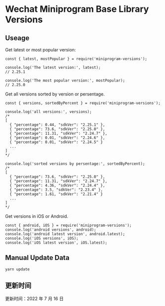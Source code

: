 
# Wechat Miniprogram Base Library Versions

## Useage

Get latest or most popular version:

```;
const { latest, mostPopular } = require('miniprogram-versions');

console.log('The latest version:', latest);
// 2.25.1

console.log('The most popular version:', mostPopular);
// 2.25.0

```

Get all versions sorted by version or persentage.

```
const { versions, sortedByPercent } = require('miniprogram-versions');

console.log('all versions:', versions);
/*
[
  { "percentage": 0.44, "sdkVer": "2.25.1" },
  { "percentage": 73.6, "sdkVer": "2.25.0" },
  { "percentage": 11.31, "sdkVer": "2.24.7" },
  { "percentage": 0.01, "sdkVer": "2.24.6" },
  { "percentage": 0.01, "sdkVer": "2.24.5" }
  ...
]
*/

console.log('sorted versions by persentage:', sortedByPercent);
/*
[
  { "percentage": 73.6, "sdkVer": "2.25.0" },
  { "percentage": 11.31, "sdkVer": "2.24.7" },
  { "percentage": 4.36, "sdkVer": "2.24.4" },
  { "percentage": 3.5, "sdkVer": "2.23.4" },
  { "percentage": 1.61, "sdkVer": "2.21.4" }
  ...
]
*/
```

Get versions in iOS or Android.

```
const { android, iOS } = require('miniprogram-versions');
console.log('android versions', android);
console.log('android latest version', android.latest);
console.log('iOS versions', iOS);
console.log('iOS latest version', iOS.latest);
```

## Manual Update Data

```
yarn update
```

## 更新时间

更新时间：2022 年 7 月 16 日
